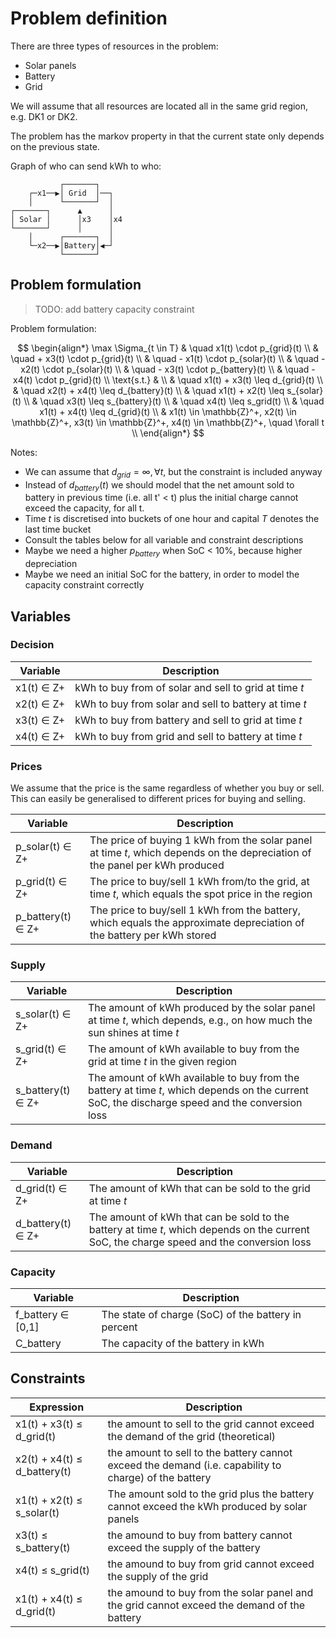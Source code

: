 # Problem definition

There are three types of resources in the problem:
- Solar panels
- Battery
- Grid


We will assume that all resources are located all in the same grid region, e.g. DK1 or DK2.

The problem has the markov property in that the current state only depends on the previous state.

Graph of who can send kWh to who:

```
           ┌───────┐       
    ┌─x1──▶│ Grid  │──┐    
    │      └───────┘  │    
┌───────┐      ▲      │    
│ Solar │      │x3    │x4    
└───────┘      │      │    
    │      ┌───────┐  │    
    └─x2──▶│Battery│◀─┘    
           └───────┘       
```

## Problem formulation

> TODO: add battery capacity constraint

Problem formulation:

$$
\begin{align*}
\max \Sigma_{t \in T} & \quad x1(t) \cdot p_{grid}(t) \\
& \quad + x3(t) \cdot p_{grid}(t) \\
& \quad - x1(t) \cdot p_{solar}(t) \\
& \quad - x2(t) \cdot p_{solar}(t) \\
& \quad - x3(t) \cdot p_{battery}(t) \\
& \quad - x4(t) \cdot p_{grid}(t) \\
\text{s.t.} &  \\
& \quad x1(t) + x3(t) \leq d_{grid}(t) \\
& \quad x2(t) + x4(t) \leq d_{battery}(t) \\
& \quad x1(t) + x2(t) \leq s_{solar}(t) \\
& \quad x3(t) \leq s_{battery}(t) \\
& \quad x4(t) \leq s_grid(t) \\
& \quad x1(t) + x4(t) \leq d_{grid}(t) \\
& x1(t) \in \mathbb{Z}^+, x2(t) \in \mathbb{Z}^+, x3(t) \in \mathbb{Z}^+, x4(t) \in \mathbb{Z}^+, \quad \forall t \\
\end{align*}
$$

Notes:
- We can assume that $d_{grid} = \infty, \forall t$, but the constraint is included anyway
- Instead of $d_{battery}(t)$ we should model that the net amount sold to battery in previous time (i.e. all t' < t) plus the initial charge cannot exceed the capacity, for all t. 
- Time *t* is discretised into buckets of one hour and capital *T* denotes the last time bucket
- Consult the tables below for all variable and constraint descriptions
- Maybe we need a higher $p_{battery}$ when SoC < 10%, because higher depreciation
- Maybe we need an initial SoC for the battery, in order to model the capacity constraint correctly

## Variables


### Decision

|Variable|Description|
|-|-|
|x1(t) ∈ Z+|kWh to buy from of solar and sell to grid at time *t*|
|x2(t) ∈ Z+|kWh to buy from solar and sell to battery at time *t*|
|x3(t) ∈ Z+|kWh to buy from battery and sell to grid at time *t*|
|x4(t) ∈ Z+|kWh to buy from grid and sell to battery at time *t*|

### Prices

We assume that the price is the same regardless of whether you buy or sell. This can easily be generalised to different prices for buying and selling.

|Variable|Description|
|-|-|
|p_solar(t) ∈ Z+|The price of buying 1 kWh from the solar panel at time *t*, which depends on the depreciation of the panel per kWh produced|
|p_grid(t) ∈ Z+|The price to buy/sell 1 kWh from/to the grid, at time *t*, which equals the spot price in the region|
|p_battery(t) ∈ Z+|The price to buy/sell 1 kWh from the battery, which equals the approximate depreciation of the battery per kWh stored|

### Supply

|Variable|Description|
|-|-|
|s_solar(t) ∈ Z+|The amount of kWh produced by the solar panel at time *t*, which depends, e.g., on how much the sun shines at time *t*|
|s_grid(t) ∈ Z+|The amount of kWh available to buy from the grid at time *t* in the given region|
|s_battery(t) ∈ Z+ |The amount of kWh available to buy from the battery at time *t*, which depends on the current SoC, the discharge speed and the conversion loss|

### Demand

|Variable|Description|
|-|-|
|d_grid(t) ∈ Z+|The amount of kWh that can be sold to the grid at time *t*|
|d_battery(t) ∈ Z+|The amount of kWh that can be sold to the battery at time *t*, which depends on the current SoC, the charge speed and the conversion loss|

### Capacity

|Variable|Description|
|-|-|
|f_battery ∈ [0,1]|The state of charge (SoC) of the battery in percent|
|C_battery|The capacity of the battery in kWh|

## Constraints

|Expression|Description|
|-|-|
|x1(t) + x3(t) ≤ d_grid(t)|the amount to sell to the grid cannot exceed the demand of the grid (theoretical)|
|x2(t) + x4(t) ≤ d_battery(t)|the amount to sell to the battery cannot exceed the demand (i.e. capability to charge) of the battery|
|x1(t) + x2(t) ≤ s_solar(t)|The amount sold to the grid plus the battery cannot exceed the kWh produced by solar panels|
|x3(t) ≤ s_battery(t)|the amound to buy from battery cannot exceed the supply of the battery|
|x4(t) ≤ s_grid(t)|the amound to buy from grid cannot exceed the supply of the grid|
|x1(t) + x4(t) ≤ d_grid(t)|the amound to buy from the solar panel and the grid cannot exceed the demand of the battery|
